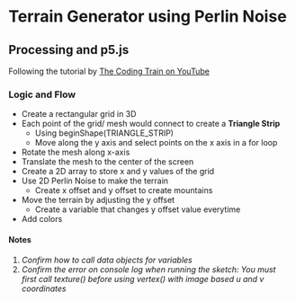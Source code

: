 # Terrain Generator using Perlin Noise
## Processing and p5.js

Following the tutorial by [The Coding Train on YouTube](https://youtu.be/IKB1hWWedMk)

### Logic and Flow
* Create a rectangular grid in 3D
* Each point of the grid/ mesh would connect to create a **Triangle Strip** 
    * Using beginShape(TRIANGLE_STRIP)
    * Move along the y axis and select points on the x axis in a for loop
* Rotate the mesh along x-axis
* Translate the mesh to the center of the screen
* Create a 2D array to store x and y values of the grid
* Use 2D Perlin Noise to make the terrain
    * Create x offset and y offset to create mountains
* Move the terrain by adjusting the y offset
    * Create a variable that changes y offset value everytime
* Add colors





#### Notes
1. _Confirm how to call data objects for variables_
2. _Confirm the error on console log when running the sketch: You must first call texture() before using vertex() with image based u and v coordinates_
